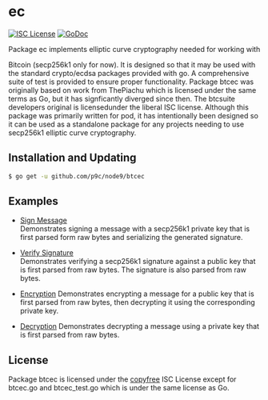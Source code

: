# ec

[![ISC License](http://img.shields.io/badge/license-ISC-blue.svg)](http://copyfree.org)
[![GoDoc](https://godoc.org/github.com/p9c/node9/btcec?status.png)](http://godoc.org/github.com/p9c/node9/btcec)

Package ec implements elliptic curve cryptography needed for working with

Bitcoin (secp256k1 only for now). It is designed so that it may be used with the standard crypto/ecdsa packages provided with go. A comprehensive suite of test is provided to ensure proper functionality. Package btcec was originally based on work from ThePiachu which is licensed under the same terms as Go, but it has signficantly diverged since then. The btcsuite developers original is licensedunder the liberal ISC license.
Although this package was primarily written for pod, it has intentionally been designed so it can be used as a standalone package for any projects needing to use secp256k1 elliptic curve cryptography.

## Installation and Updating

```bash
$ go get -u github.com/p9c/node9/btcec
```

## Examples

- [Sign Message](http://godoc.org/github.com/p9c/node9/btcec#example-package--SignMessage)  
  Demonstrates signing a message with a secp256k1 private key that is first
  parsed form raw bytes and serializing the generated signature.

- [Verify Signature](http://godoc.org/github.com/p9c/node9/btcec#example-package--VerifySignature)  
  Demonstrates verifying a secp256k1 signature against a public key that is
  first parsed from raw bytes. The signature is also parsed from raw bytes.

- [Encryption](http://godoc.org/github.com/p9c/node9/btcec#example-package--EncryptMessage)
  Demonstrates encrypting a message for a public key that is first parsed from
  raw bytes, then decrypting it using the corresponding private key.

- [Decryption](http://godoc.org/github.com/p9c/node9/btcec#example-package--DecryptMessage)
  Demonstrates decrypting a message using a private key that is first parsed
  from raw bytes.

## License

Package btcec is licensed under the [copyfree](http://copyfree.org) ISC License except for btcec.go and btcec_test.go which is under the same license as Go.
